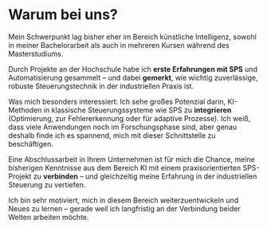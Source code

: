 # Warum bei uns? 
Mein Schwerpunkt lag bisher eher im Bereich künstliche Intelligenz, sowohl in meiner Bachelorarbeit als auch in mehreren Kursen während des Masterstudiums. 

Durch Projekte an der Hochschule habe ich **erste Erfahrungen mit SPS** und Automatisierung gesammelt – und dabei **gemerkt**, wie wichtig zuverlässige, robuste Steuerungstechnik in der industriellen Praxis ist. 

Was mich besonders interessiert: Ich sehe großes Potenzial darin, KI-Methoden in klassische Steuerungssysteme wie SPS zu **integrieren** (Optimierung, zur Fehlererkennung oder für adaptive Prozesse). Ich weiß, dass viele Anwendungen noch im Forschungsphase sind, aber genau deshalb finde ich es spannend, mich mit dieser Schnittstelle zu beschäftigen. 

Eine Abschlussarbeit in Ihrem Unternehmen ist für mich die Chance, meine bisherigen Kenntnisse aus dem Bereich KI mit einem praxisorientierten SPS-Projekt zu **verbinden** – und gleichzeitig meine Erfahrung in der industriellen Steuerung zu vertiefen. 

Ich bin sehr motiviert, mich in diesem Bereich weiterzuentwickeln und Neues zu lernen – gerade weil ich langfristig an der Verbindung beider Welten arbeiten möchte. 